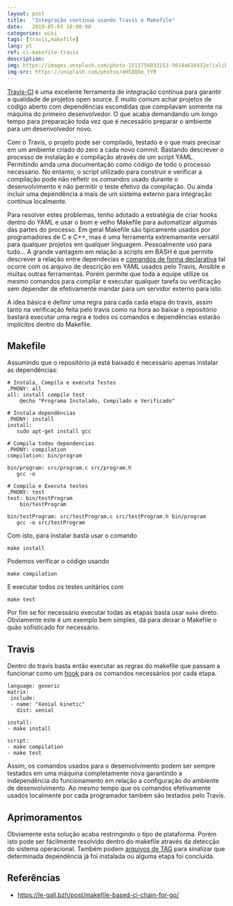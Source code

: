 ```yaml
---
layout: post
title:  "Integração continua usando Travis e Makefile"
date:   2019-05-03 18:00:00
categories: wiki
tags: [travis,makefile]
lang: pt
ref: ci-makefile-travis
description: 
img: https://images.unsplash.com/photo-1515756033153-5014a610432e?ixlib=rb-1.2.1&ixid=MnwxMjA3fDB8MHxwaG90by1wYWdlfHx8fGVufDB8fHx8&auto=format&fit=crop&w=2070&q=80
img-src: https://unsplash.com/photos/eHSQQOe_tYM
---
```


[Travis-CI](https://travis-ci.org) é uma excelente ferramenta de integração contínua para garantir a qualidade de projetos open source. É muito comum achar projetos de código aberto com dependências escondidas que compilavam somente na máquina do primeiro desenvolvedor. O que acaba demandando um longo tempo para preparação toda vez que é necessário preparar o ambiente para um desenvolvedor novo.

Com o Travis, o projeto pode ser compilado, testado e o que mais precisar em um ambiente criado do zero a cada novo commit. Bastando descrever o processo de instalação e compilação através de um script YAML. Permitindo ainda uma documentação como código de todo o processo necessário. No entanto, o script utilizado para construir e verificar a compilação pode não refletir os comandos usado durante o desenvolvimento e não permitir o teste efetivo da compilação. Ou ainda incluir uma dependência a mais de um sistema externo para integração contínua localmente.

Para resolver estes problemas, tenho adotado a estratégia de criar hooks dentro do YAML e usar o bom e velho Makefile para automatizar algumas das partes do processo. Em geral Makefile são tipicamente usados por programadores de C e C++, mas é uma ferramenta extremamente versátil para qualquer projetos em qualquer linguagem. Pessoalmente uso para tudo... A grande vantagem em relação a scripts em BASH é que permite descrever a relação entre dependecias e [comandos de forma declarativa](https://pt.wikipedia.org/wiki/Programação_declarativa) tal ocorre com os arquivo de descrição em YAML usados pelo Travis, Ansible e muitas outras ferramentas. Porém permite que toda a equipe utilize os mesmo comandos para compilar e executar qualquer tarefa ou verificação sem depender de efetivamente mandar para um servidor externo para isto.

A idea básica é definir uma regra para cada cada etapa do travis, assim tanto na verificação feita pelo travis como na hora ao baixar o repositório bastará executar uma regra e todos os comandos e dependências estarão implícitos dentro do Makefile. 

## Makefile

Assumindo que o repositório já está baixado é necessário apenas instalar as dependências:

```
# Instala, Compila e executa Testes
.PHONY: all
all: install compile test
    @echo "Programa Instalado, Compilado e Verificado"

# Instala dependências
.PHONY: install
install:
   sudo apt-get install gcc

# Compila todas dependencias
.PHONY: compilation
compilation: bin/program

bin/program: src/program.c src/program.h
   gcc -o 

# Compila e Executa testes
.PHONY: test
test: bin/testProgram
    bin/testProgram

bin/testProgram: src/testProgram.c src/testProgram.h bin/program
   gcc -o src/testProgram
```

Com isto, para instalar basta usar o comando

```
make install
```

Podemos verificar o código usando
```
make compilation
```

E executar todos os testes unitários com
```
make test
```

Por fim se for necessário executar todas as etapas basta usar `make` direto. Obviamente este é um exemplo bem simples, dá para deixar o Makefile o quão sofisticado for necessário.

## Travis

Dentro do travis basta então executar as regras do makefile que passam a funcionar como um [hook](https://pt.wikipedia.org/wiki/Hooking) para os comandos necessários por cada etapa.

 ```
language: generic
matrix:
  include:
  - name: "Xenial kinetic"
    dist: xenial

install:
 - make install

script:
 - make compilation
 - make test
```

Assim, os comandos usados para o desenvolvimento podem ser sempre testados em uma máquina completamente nova garantindo a independência do funcionamento em relação a configuração do ambiente de desenvolvimento. Ao mesmo tempo que os comandos efetivamente usados localmente por cada programador também são testados pelo Travis.

## Aprimoramentos

Obviamente esta solução acaba restringindo o tipo de plataforma. Porém isto pode ser fácilmente resolvido dentro do makefile através da detecção do sistema operacional. Também podem [arquivos de TAG](https://en.wikipedia.org/wiki/Ctags#Tags_file_formats) para sinalizar que determinada dependência já foi instalada ou alguma etapa foi concluida.

## Referências

 * https://le-gall.bzh/post/makefile-based-ci-chain-for-go/
